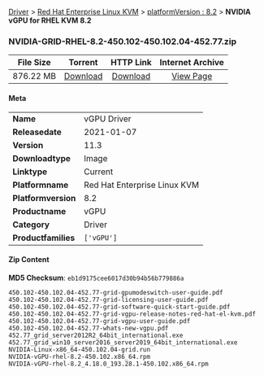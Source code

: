 
[Driver](/README.md)  >  [Red Hat Enterprise Linux KVM](/index/Driver/Red_Hat_Enterprise_Linux_KVM.md)  >  [platformVersion : 8.2](/index/Driver/Red_Hat_Enterprise_Linux_KVM/8.2.md)  >  **NVIDIA vGPU for RHEL KVM 8.2**


### NVIDIA-GRID-RHEL-8.2-450.102-450.102.04-452.77.zip

| **File Size** | **Torrent**  | **HTTP Link** | **Internet Archive** |
|:-------------:|:------------:|:-------------:|:--------------------:|
| 876.22 MB |  [Download](https://archive.org/download/nvgpu_NVIDIA-GRID-RHEL-8.2-450.102-450.102.04-452.77.zip/nvgpu_NVIDIA-GRID-RHEL-8.2-450.102-450.102.04-452.77.zip_archive.torrent)       | [Download](https://archive.org/compress/nvgpu_NVIDIA-GRID-RHEL-8.2-450.102-450.102.04-452.77.zip) | [View Page](https://archive.org/details/nvgpu_NVIDIA-GRID-RHEL-8.2-450.102-450.102.04-452.77.zip)       |

#### Meta

<table>
<tr><td><strong>Name</strong></td><td>vGPU Driver</td></tr>
<tr><td><strong>Releasedate</strong></td><td>2021-01-07</td></tr>
<tr><td><strong>Version</strong></td><td>11.3</td></tr>
<tr><td><strong>Downloadtype</strong></td><td>Image</td></tr>
<tr><td><strong>Linktype</strong></td><td>Current</td></tr>
<tr><td><strong>Platformname</strong></td><td>Red Hat Enterprise Linux KVM</td></tr>
<tr><td><strong>Platformversion</strong></td><td>8.2</td></tr>
<tr><td><strong>Productname</strong></td><td>vGPU</td></tr>
<tr><td><strong>Category</strong></td><td>Driver</td></tr>
<tr><td><strong>Productfamilies</strong></td><td><code>['vGPU']</code></td></tr>
</table>

#### Zip Content

**MD5 Checksum**: `eb1d9175cee6017d30b94b56b779886a`

```text
450.102-450.102.04-452.77-grid-gpumodeswitch-user-guide.pdf
450.102-450.102.04-452.77-grid-licensing-user-guide.pdf
450.102-450.102.04-452.77-grid-software-quick-start-guide.pdf
450.102-450.102.04-452.77-grid-vgpu-release-notes-red-hat-el-kvm.pdf
450.102-450.102.04-452.77-grid-vgpu-user-guide.pdf
450.102-450.102.04-452.77-whats-new-vgpu.pdf
452.77_grid_server2012R2_64bit_international.exe
452.77_grid_win10_server2016_server2019_64bit_international.exe
NVIDIA-Linux-x86_64-450.102.04-grid.run
NVIDIA-vGPU-rhel-8.2-450.102.x86_64.rpm
NVIDIA-vGPU-rhel-8.2_4.18.0_193.28.1-450.102.x86_64.rpm
```